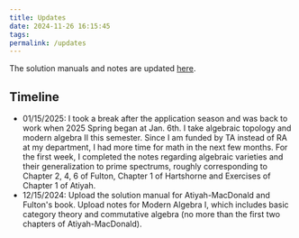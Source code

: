 ```yaml
---
title: Updates
date: 2024-11-26 16:15:45
tags:
permalink: /updates
---
```


The solution manuals and notes are updated [here](https://drive.google.com/drive/folders/1JniBrBWQhSJGFxVcg8VjN6QZPcWo4tVc?usp=sharing).

## Timeline

* 01/15/2025: I took a break after the application season and was back to work when 2025 Spring began at Jan. 6th. I take algebraic topology and modern algebra II this semester. Since I am funded by TA instead of RA at my department, I had more time for math in the next few months. For the first week, I completed the notes regarding algebraic varieties and their generalization to prime spectrums, roughly corresponding to Chapter 2, 4, 6 of Fulton, Chapter 1 of Hartshorne and Exercises of Chapter 1 of Atiyah.
* 12/15/2024: Upload the solution manual for Atiyah-MacDonald and Fulton's book. Upload notes for Modern Algebra I, which includes basic category theory and commutative algebra (no more than the first two chapters of Atiyah-MacDonald).